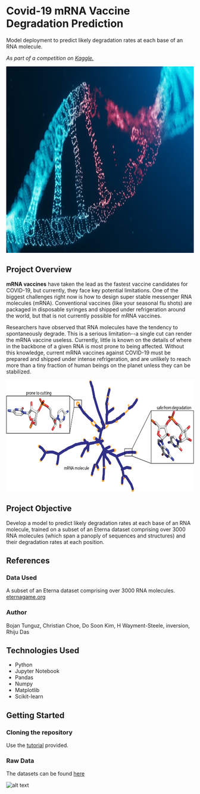 # Covid-19 mRNA Vaccine Degradation Prediction
Model deployment to predict likely degradation rates at each base of an RNA molecule.

*As part of a competition on <a href="https://www.kaggle.com/">Kaggle.</a>*<br>

<img height="500" src="https://github.com/daniocionini/mRNA-covid-vaccine-degradation-prediction/blob/main/coronavirus-curevac-rna-cepi.jpg"/>

## Project Overview
**mRNA vaccines** have taken the lead as the fastest vaccine candidates for COVID-19, but currently, they face key potential limitations. One of the biggest challenges right now is how to design super stable messenger RNA molecules (mRNA). Conventional vaccines (like your seasonal flu shots) are packaged in disposable syringes and shipped under refrigeration around the world, but that is not currently possible for mRNA vaccines.

Researchers have observed that RNA molecules have the tendency to spontaneously degrade. This is a serious limitation--a single cut can render the mRNA vaccine useless. Currently, little is known on the details of where in the backbone of a given RNA is most prone to being affected. Without this knowledge, current mRNA vaccines against COVID-19 must be prepared and shipped under intense refrigeration, and are unlikely to reach more than a tiny fraction of human beings on the planet unless they can be stabilized.

<img height="300" src="https://github.com/daniocionini/mRNA-covid-vaccine-degradation-prediction/blob/main/banner%20(2).png"/>

## Project Objective
Develop a model to predict likely degradation rates at each base of an RNA molecule, trained on a subset of an Eterna dataset comprising over 3000 RNA molecules (which span a panoply of sequences and structures) and their degradation rates at each position.

## References
### Data Used
A subset of an Eterna dataset comprising over 3000 RNA molecules. <a href="https://eternagame.org/" target="_blank">eternagame.org</a>

### Author
Bojan Tunguz, Christian Choe, Do Soon Kim, H Wayment-Steele, inversion, Rhiju Das

## Technologies Used
- Python
- Jupyter Notebook
- Pandas
- Numpy
- Matplotlib
- Scikit-learn

## Getting Started
### Cloning the repository
Use the <a href="https://docs.github.com/en/repositories/creating-and-managing-repositories/cloning-a-repository">tutorial</a> provided.<br>

### Raw Data
The datasets can be found <a href="https://www.kaggle.com/competitions/stanford-covid-vaccine/data">here</a>


![alt text](https://media2.giphy.com/media/uHV4veFjX22Pu/giphy.gif?cid=ecf05e47cuioo1kvu9ix5i1d9wmn5rbpudz7vrnenaruighs&rid=giphy.gif&ct=g)
